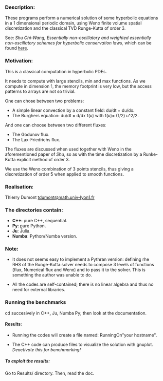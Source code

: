 ### Description:

These programs perform a numerical solution of some hyperbolic
 equations in a 1 dimensional periodic domain, using Weno 
 finite volume spatial discretization and the classical TVD
 Runge-Kutta of order 3.
 
See:
_Shu Chi-Wang,_
_Essentially non-oscillatory and weighted essentially non-oscillatory schemes
for hyperbolic conservation laws_, which can be found [here](https://ntrs.nasa.gov/archive/nasa/casi.ntrs.nasa.gov/19980007543.pdf).


### Motivation:

This is a classical computation in hyperbolic PDEs.

It needs to compute with large stencils, min and max functions. As we
compute in dimension 1, the memory footprint is very low, but the access patterns to
arrays are not so trivial.

One can chose between two problems:

* A simple linear convection by a constant field: du/dt = du/dx.
* The Burghers equation:  du/dt = d/dx f(u)  with f(u)= (1/2) u^2/2.

And one can choose between two different fluxes:

* The Godunov flux.
* The Lax-Friedrichs flux.

The fluxes are discussed when used together with Weno in the
aforementioned paper of _Shu_, so as with the time discretization by a
Runke-Kutta explicit method of order 3.

We use the Weno combination of 3 points stencils, thus giving a
discretization of order 5 when applied to smooth functions.

### Realisation:

Thierry Dumont   tdumont@math.univ-lyon1.fr

### The directories contain:

- **C++**:      pure C++, sequential.
- **Py**:       pure Python.
- **Ju**:       Ĵulia.
- **Numba**:    Python/Numba version.


### Note:

* It does not seems easy to implement a Pythran version: defining rhe
  RHS of the Runge-Kutta solver needs to compose 3 levels of functions
  (flux, Numerical flux and Weno) and to pass it to the solver. This
  is something the author was unable to do.

* All the codes are self-contained; there is no linear algebra and thus
no need for external libraries.



### Running the benchmarks

cd succesively in C++, Ju, Numba Py; then look at the documentation.

#### Results:

* Running the codes  will create a file named:  RunningOn"your
hostname".

* The C++ code can produce files to visualize the solution with
gnuplot. _Deactivate this for benchmarking!_ 

##### To exploit the results:

Go to Results/ directory. Then, read the doc.
